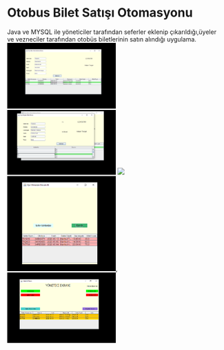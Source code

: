 # Otobus Bilet Satışı Otomasyonu
Java ve MYSQL ile yöneticiler tarafından seferler eklenip çıkarıldığı,üyeler ve vezneciler tarafından otobüs biletlerinin satın alındığı uygulama.
<img src=resimler/bltal.png width=50%>
<img src=resimler/bltal2.png width=50%>
<img src=resimler/otbskyt.png.png width=50%>
<img src=resimler/uyeolmsfrgrntl.png width=50%>,
<img src=resimler/yntc.png width=50%>
